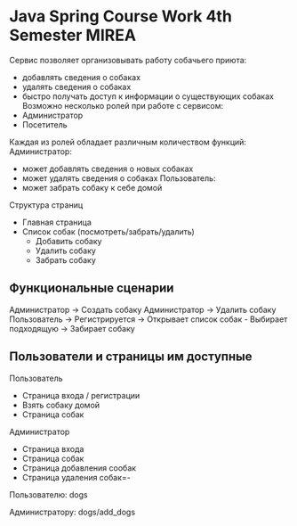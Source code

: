 # Java Spring Course Work 4th Semester MIREA #

Сервис позволяет организовывать работу собачьего приюта:

- добавлять сведения о собаках
- удалять сведения о собаках
- быстро получать доступ к информации о существующих собаках
Возможно несколько ролей при работе с сервисом: 
- Администратор 
- Посетитель

Каждая из ролей обладает различным количеством функций: Администратор:

- может добавлять сведения о новых собаках
- может удалять сведения о собаках
Пользователь:
- может забрать собаку к себе домой

Структура страниц
  - Главная страница
  - Список собак (посмотреть/забрать/удалить)
    - Добавить собаку
    - Удалить собаку
    - Забрать собаку

## Функциональные сценарии ##

Администратор -> Создать собаку
Администратор -> Удалить собаку
Пользователь -> Регистрируется -> Открывает список собак - Выбирает подходящую -> Забирает собаку


## Пользователи и страницы им доступные ##

Пользователь

- Страница входа / регистрации
- Взять собаку домой
- Страница собак

Администратор

- Страница входа
- Страница собак
- Страница добавления сообак
- Страница удаления собак=-

Пользователю: dogs

Администратору: dogs/add_dogs
